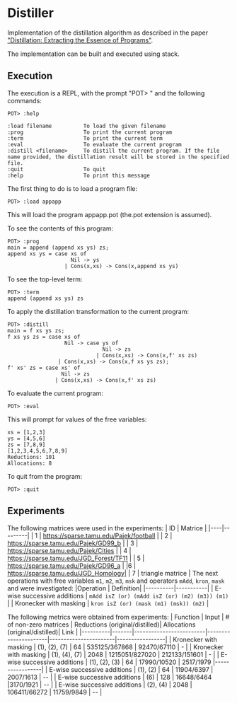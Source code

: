 # Distiller
Implementation of the distillation algorithm as described in the paper ["Distillation: Extracting the Essence of Programs"](https://dl.acm.org/doi/10.1145/1244381.1244391).

The implementation can be built and executed using stack.

## Execution 
The execution is a REPL, with the prompt "POT> " and the following commands:

```
POT> :help

:load filename          To load the given filename  
:prog                   To print the current program  
:term                   To print the current term  
:eval                   To evaluate the current program  
:distill <filename>     To distill the current program. If the file name provided, the distillation result will be stored in the specified file.  
:quit                   To quit  
:help                   To print this message  
```
The first thing to do is to load a program file:

```
POT> :load appapp
```

This will load the program appapp.pot (the.pot extension is assumed).

To see the contents of this program:

```
POT> :prog  
main = append (append xs ys) zs;  
append xs ys = case xs of  
                    Nil -> ys  
                  | Cons(x,xs) -> Cons(x,append xs ys)  
```

To see the top-level term:

```
POT> :term  
append (append xs ys) zs
```

To apply the distillation transformation to the current program:
```
POT> :distill  
main = f xs ys zs;  
f xs ys zs = case xs of  
                  Nil -> case ys of  
                              Nil -> zs  
                            | Cons(x,xs) -> Cons(x,f' xs zs)  
                | Cons(x,xs) -> Cons(x,f xs ys zs);  
f' xs' zs = case xs' of  
                 Nil -> zs  
               | Cons(x,xs) -> Cons(x,f' xs zs)  
```

To evaluate the current program:
```
POT> :eval
```
This will prompt for values of the free variables:

```
xs = [1,2,3]  
ys = [4,5,6]  
zs = [7,8,9]  
[1,2,3,4,5,6,7,8,9]  
Reductions: 101  
Allocations: 8  
```

To quit from the program:

```
POT> :quit
```

## Experiments
The following matrices were used in the experiments:
| ID | Matrice |
|----|---------|
| 1 | https://sparse.tamu.edu/Pajek/football |
| 2 | https://sparse.tamu.edu/Pajek/GD99_b |
| 3 | https://sparse.tamu.edu/Pajek/Cities |
| 4 | https://sparse.tamu.edu/JGD_Forest/TF11 |
| 5 | https://sparse.tamu.edu/Pajek/GD96_a |
|6 | https://sparse.tamu.edu/JGD_Homology|
| 7 | triangle matrice |
The next operations with free variables `m1`, `m2`, `m3`, `msk` and operators `mAdd`, `kron`, `mask` and were investigated:
|Operation | Definition|
|----------|-----------|
| E-wise successive additions | `mAdd isZ (or) (mAdd isZ (or) (m2) (m3)) (m1)` |
| Kronecker with masking | `kron isZ (or) (mask (m1) (msk)) (m2)` |

The following metrics were obtained from experiments:
| Function | Input | # of non-zero matrices  | Reductions (original/distilled)| Allocations (original/distilled)| Link |
|----------|-------|-------------------------|----------------------|-----------------------|-----------------|
| Kronecker with masking | (1), (2), (7) | 64 | 535125/367868 | 92470/67110 | - |
| Kronecker with masking | (1), (4), (7) | 2048 | 1215051/827020 | 212133/151601 | - |
| E-wise successive additions | (1), (2), (3) | 64 | 17990/10520 | 2517/1979 |-----------------|
| E-wise successive additions | (1), (2) | 64 | 11904/6397 | 2007/1613 | -- |
| E-wise successive additions | (6) | 128 |  16648/6464 |3170/1921 | -- |
| E-wise successive additions | (2), (4) | 2048 | 106411/66272 | 11759/9849 | -- |
